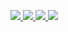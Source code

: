 
<!--
**Revadike/Revadike** is a ✨ _special_ ✨ repository because its `README.md` (this file) appears on your GitHub profile.

Here are some ideas to get you started:

- 🔭 I’m currently working on ...
- 🌱 I’m currently learning ...
- 👯 I’m looking to collaborate on ...
- 🤔 I’m looking for help with ...
- 💬 Ask me about ...
- 📫 How to reach me: ...
- 😄 Pronouns: ...
- ⚡ Fun fact: ...
-->


<!-- ![Revadike's wakatime stats](https://github-readme-stats.vercel.app/api/wakatime?username=Revadike&langs_count=8&layout=compact&theme=tokyonight&line_height=24) ![Top Langs](https://github-readme-stats.vercel.app/api/top-langs/?username=Revadike&langs_count=8&layout=compact&theme=tokyonight&line_height=24)
<img align="right" height=190 border=1 src="https://avatars.githubusercontent.com/u/4411977?v=4" /> ![Revadike's GitHub stats](https://github-readme-stats.vercel.app/api?username=Revadike&show_icons=true&include_all_commits=true&count_private=true&disable_animations=false&theme=tokyonight&line_height=24) -->

<a href="https://revadike.com">
  <p align="left">
    <img src="https://github-readme-stats-revadike.vercel.app/api?username=Revadike&show_icons=false&hide=stars,commits,prs,issues,contribs&hide_rank=true&disable_animations=false&theme=tokyonight&line_height=145&custom_title=  👋 Hello world, I am Revadike  ">
    <img src="https://github-readme-stats-revadike.vercel.app/api?username=Revadike&show_icons=true&include_all_commits=true&count_private=true&disable_animations=false&theme=tokyonight&line_height=24&custom_title=GitHub Stats">
    <img src="https://github-readme-stats-revadike.vercel.app/api/top-langs/?username=Revadike&langs_count=8&layout=compact&theme=tokyonight&line_height=24">
    <img src="https://github-readme-stats-revadike.vercel.app/api/wakatime?username=Revadike&langs_count=8&layout=compact&theme=tokyonight&line_height=24">
  <!--   <img height=190 src="https://avatars.githubusercontent.com/u/4411977?v=4" />  -->
  </p>
</a>
